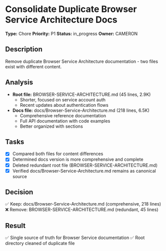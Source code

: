 # Consolidate Duplicate Browser Service Architecture Docs

**Type:** Chore
**Priority:** P1
**Status:** in_progress
**Owner:** CAMERON

## Description
Remove duplicate Browser Service Architecture documentation - two files exist with different content.

## Analysis
- **Root file:** BROWSER-SERVICE-ARCHITECTURE.md (45 lines, 2.9K)
  - Shorter, focused on service account auth
  - Recent updates about authentication flows
- **Docs file:** docs/Browser-Service-Architecture.md (218 lines, 6.5K)
  - Comprehensive reference documentation
  - Full API documentation with code examples
  - Better organized with sections

## Tasks
- [x] Compared both files for content differences
- [x] Determined docs version is more comprehensive and complete
- [x] Deleted redundant root file (BROWSER-SERVICE-ARCHITECTURE.md)
- [x] Verified docs/Browser-Service-Architecture.md remains as canonical source

## Decision
✅ Keep: docs/Browser-Service-Architecture.md (comprehensive, 218 lines)
❌ Remove: BROWSER-SERVICE-ARCHITECTURE.md (redundant, 45 lines)

## Result
✅ Single source of truth for Browser Service documentation
✅ Root directory cleaned of duplicate file
